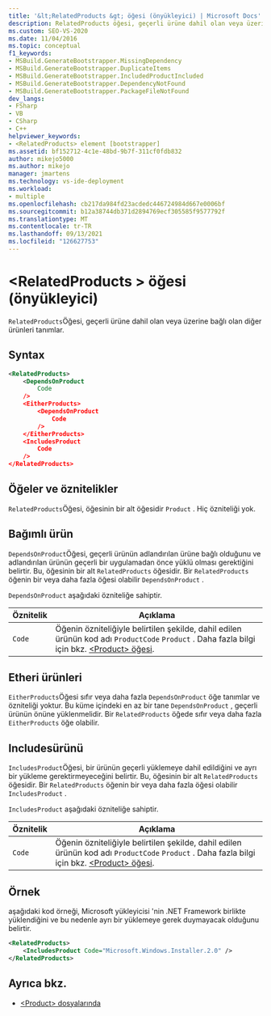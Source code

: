 ```yaml
---
title: '&lt;RelatedProducts &gt; öğesi (önyükleyici) | Microsoft Docs'
description: RelatedProducts öğesi, geçerli ürüne dahil olan veya üzerine bağlı olan diğer ürünleri tanımlar.
ms.custom: SEO-VS-2020
ms.date: 11/04/2016
ms.topic: conceptual
f1_keywords:
- MSBuild.GenerateBootstrapper.MissingDependency
- MSBuild.GenerateBootstrapper.DuplicateItems
- MSBuild.GenerateBootstrapper.IncludedProductIncluded
- MSBuild.GenerateBootstrapper.DependencyNotFound
- MSBuild.GenerateBootstrapper.PackageFileNotFound
dev_langs:
- FSharp
- VB
- CSharp
- C++
helpviewer_keywords:
- <RelatedProducts> element [bootstrapper]
ms.assetid: bf152712-4c1e-48bd-9b7f-311cf0fdb832
author: mikejo5000
ms.author: mikejo
manager: jmartens
ms.technology: vs-ide-deployment
ms.workload:
- multiple
ms.openlocfilehash: cb217da984fd23acdedc446724984d667e0006bf
ms.sourcegitcommit: b12a38744db371d2894769ecf305585f9577792f
ms.translationtype: MT
ms.contentlocale: tr-TR
ms.lasthandoff: 09/13/2021
ms.locfileid: "126627753"
---
```

# <a name="ltrelatedproductsgt-element-bootstrapper"></a>&lt;RelatedProducts &gt; öğesi (önyükleyici)
`RelatedProducts`Öğesi, geçerli ürüne dahil olan veya üzerine bağlı olan diğer ürünleri tanımlar.

## <a name="syntax"></a>Syntax

```xml
<RelatedProducts>
    <DependsOnProduct
        Code
    />
    <EitherProducts>
        <DependsOnProduct
            Code
        />
    </EitherProducts>
    <IncludesProduct
        Code
    />
</RelatedProducts>
```

## <a name="elements-and-attributes"></a>Öğeler ve öznitelikler
 `RelatedProducts`Öğesi, öğesinin bir alt öğesidir `Product` . Hiç özniteliği yok.

## <a name="dependsonproduct"></a>Bağımlı ürün
 `DependsOnProduct`Öğesi, geçerli ürünün adlandırılan ürüne bağlı olduğunu ve adlandırılan ürünün geçerli bir uygulamadan önce yüklü olması gerektiğini belirtir. Bu, öğesinin bir alt `RelatedProducts` öğesidir. Bir `RelatedProducts` öğenin bir veya daha fazla öğesi olabilir `DependsOnProduct` .

 `DependsOnProduct` aşağıdaki özniteliğe sahiptir.

|Öznitelik|Açıklama|
|---------------|-----------------|
|`Code`|Öğenin özniteliğiyle belirtilen şekilde, dahil edilen ürünün kod adı `ProductCode` `Product` . Daha fazla bilgi için bkz. [ \<Product> öğesi](../deployment/product-element-bootstrapper.md).|

## <a name="eitherproducts"></a>Etheri ürünleri
 `EitherProducts`Öğesi sıfır veya daha fazla `DependsOnProduct` öğe tanımlar ve özniteliği yoktur. Bu küme içindeki en az bir tane `DependsOnProduct` , geçerli ürünün önüne yüklenmelidir. Bir `RelatedProducts` öğede sıfır veya daha fazla `EitherProducts` öğe olabilir.

## <a name="includesproduct"></a>Includesürünü
 `IncludesProduct`Öğesi, bir ürünün geçerli yüklemeye dahil edildiğini ve ayrı bir yükleme gerektirmeyeceğini belirtir. Bu, öğesinin bir alt `RelatedProducts` öğesidir. Bir `RelatedProducts` öğenin bir veya daha fazla öğesi olabilir `IncludesProduct` .

 `IncludesProduct` aşağıdaki özniteliğe sahiptir.

|Öznitelik|Açıklama|
|---------------|-----------------|
|`Code`|Öğenin özniteliğiyle belirtilen şekilde, dahil edilen ürünün kod adı `ProductCode` `Product` . Daha fazla bilgi için bkz. [ \<Product> öğesi](../deployment/product-element-bootstrapper.md).|

## <a name="example"></a>Örnek
 aşağıdaki kod örneği, Microsoft yükleyicisi 'nin .NET Framework birlikte yüklendiğini ve bu nedenle ayrı bir yüklemeye gerek duymayacak olduğunu belirtir.

```xml
<RelatedProducts>
    <IncludesProduct Code="Microsoft.Windows.Installer.2.0" />
</RelatedProducts>
```

## <a name="see-also"></a>Ayrıca bkz.
- [\<Product> dosyalarında](../deployment/product-element-bootstrapper.md)
